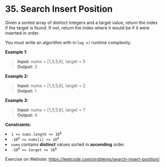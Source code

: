 # 35. Search Insert Position

Given a sorted array of distinct integers and a target value, return the index if the target is found. If not, return the index where it would be if it were inserted in order.

You must write an algorithm with `O(log n)` runtime complexity.

 

**Example 1:**

> **Input:** nums = [1,3,5,6], target = 5  
**Output:** 2

**Example 2:**

> **Input:** nums = [1,3,5,6], target = 2  
**Output:** 1

**Example 3:**

> **Input:** nums = [1,3,5,6], target = 7  
**Output:** 4
 

**Constraints:**

<li><code>1 &lt;= nums.length &lt;= 10<sup>4</sup></code></li>
<li><code>-10<sup>4</sup> &lt;= nums[i] &lt;= 10<sup>4</sup></code></li>
<li><code>nums</code> contains <strong>distinct</strong> values sorted in <strong>ascending</strong> order.</li>
<li><code>-10<sup>4</sup> &lt;= target &lt;= 10<sup>4</sup></code></li>

Exercise on Webiste: https://leetcode.com/problems/search-insert-position/